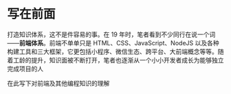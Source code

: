 # 写在前面

打造知识体系，这不是件容易的事。在 19 年时，笔者看到不少同行在说一个词——**前端体系**。前端不单单只是 HTML、CSS、JavaScript、NodeJS 以及各种构建工具和三大框架，它更包括小程序、微信生态、跨平台、大前端概念等等。随着工龄的提升，知识面被不断打开，笔者也逐渐从一个小小开发者成长为能够独立完成项目的人

在此写下对前端及其他编程知识的理解


<RoadMap :data="[
    { title:'三五知识图谱', x:300, y:80 ,download:true},
    { title:'JavaScript', y:130, link:'/JavaScript/',
    left: [
      [{ title: '面试篇',  link:'/JavaScript/面试题/' }],
      [{ title: '基础篇',  link:'/JavaScript/' }],
      [{ title: '原理篇', link:'/JavaScript/原理/' }],
      [{ title: '高阶篇', link:'/JavaScript/高阶/' }],
    ],
    right: [
        [{ title: 'TypeScript', link:'/TypeScript/' }],
    ],
    } ,
    { title:'React',  link:'/React/',
        right: [
            [{ title: '面试篇',  link:'/React/面试题/' }],
            [{ title: '基础篇',  link:'/React/' }],
            [{ title: '生态篇', link:'/React/生态/' }],
            [{ title: '实战篇', link:'/React/实战/' }],
        ]
    },
    { title:'大前端',  link:'/WebApp/', y:220, x:-100,
        left: [
            [{ title: '移动H5开发',  link:'/WebApp/' }],
            [{ title: '微信公众号',  link:'/WebApp/WeChat/' }],
            [{ title: '微信小程序', link:'/WebApp/MiniApp/' }],
            [{ title: 'Flutter',  link:'/Flutter/' }],
            [{ title: 'ReactNative',  link:'/WebApp/ReactNative/' }],
        ],
    },
    { title:'前端工程化', y:1, x:240,
        right: [
              [{ title: 'webpack',  link:'/webpack/' }],
            [{ title: '微前端',  link:'/Engineered/MicroFrontend/' }],
            [{ title: '代码规范',  link:'/Engineered/StandardGuide/' }],
        ],
    },
    { title:'ES6', link:'/ES6/', x:-162,y:170,
        right: [
            [{ title: 'ES6 面试题',  link:'/ES6/面试题/' }],
            [{ title: 'ES6 知识点',  link:'/ES6/' }],
            [{ title: 'Promise 专栏', link:'/ES6/Promise/' }],
        ],
    },
    { title:'浏览器', link:'/Browser/',
        left: [
            [{ title: 'Browser 面试题',  link:'/Browser/面试题/' }],
            [{ title: 'Browser 知识点',  link:'/Browser/' }],
        ],
        right: [
            [{ title: 'HTTP', link:'/HTTP/'}],
            [{ title: '性能优化',  link:'/Performance/' }]
        ]
    },
    { title:'⭐后端之海', x: 10, y:200, link:'/Browser/',
        left: [
            [{ title: '本命 Node',  link:'/Node/' },
                [-50],
                [
                    [{ title: 'Node 基础',  link:'/Node/' }],
                    [{ title: 'Koa2',  link:'/Node/Koa2/' }],
                    [{ title: 'Express',  link:'/Node/Express' }],
                    [{ title: 'PM2',  link:'/Node/PM2' }]
                ]
            ],
            [{ title: '其他语言',   },
                [50],
                [
                    [{ title: 'Ruby',  link:'/BackEnd/Ruby/' }],
                    [{ title: 'Go',  link:'/BackEnd/Go/' }],
                    [{ title: 'Python',  link:'/BackEnd/Python/' }],
                ]
            ],
        ],
        right: [
            [{ title: '数据库' },
                // [-50],
                [
                    [{ title: 'Mysql', link:'/BackEnd/Mysql'}],
                    [{ title: 'MongoDB', link:'/BackEnd/MongoDB'}],
                ]
            ],
            // ['内存'],
            // ['进程线程'],
            // ['缓存缓存系统'],
            [{ title: 'Redis', link:'/BackEnd/Redis'}],
            [{ title: '共同知识点' },
                [
                    [{ title: 'HTTP', link:'/HTTP/'}],
                    [{ title: 'Session', link:'/BackEnd/session与JWT'}],
                    [{ title: 'RESTful', link:'/BackEnd/RESTful'}]
                ]
            ],
        ],
    },
    { title:'运维天下', y:220,
        left: [
            [{ title: 'Linux',  link:'/Linux/' }],
            [{ title: 'DevOps',  link:'/DevOps/' }],
            [{ title: 'Nginx',  link:'/DevOps/Nginx/' }],
        ],
        right: [
            [{ title: 'Docker', link:'/Docker/' }],
            [{ title: 'Git',  link:'/Git/' }],
        ]
    },
    { title:'计算机基础打底',
        left: [
            [{ title: '计算机基础',  link:'/CSBasic/' }]
        ],
        right: [
            [{ title: '设计模式',  link:'/DesignPattern/' }],
        ]
    },
    { title:'基础三件套',
        left: [
            [{ title: 'HTML',  link:'/Basic/HTML/' }],
            [{ title: 'CSS',  link:'/Basic/CSS/' }],
            [{ title: 'JQuery',  link:'/Basic/JQuery/' }]
        ],
        right: [
            [{ title: '面试真题',  link:'/Interview/' }],
        ]
    },
    { title:'源码读书课程',
        left: [
            [{ title: '阅读源码', link:'/Read/code/',  },
                [
                    [{ title: 'Jquery', link:'/Read/code/Jquery'}],
                    [{ title: 'Redux', link:'/Read/code/Redux'}],
                    [{ title: 'Underscore', link:'/Read/code/Underscore'}],
                ]
            ],
        ],
        right: [
            [{ title: '读书笔记',  link:'/Read/book/' }],
        ]
    },
    { title:'其他',
        right: [
            [{ title: '软实力',  link:'/Others/' }],
            [{ title: '简历面试',  link:'/Others/Resume' }],
            [{ title: '关于我',  link:'/About/' }]
        ],
    },
    { title:'程序员的归宿' }
]" />
